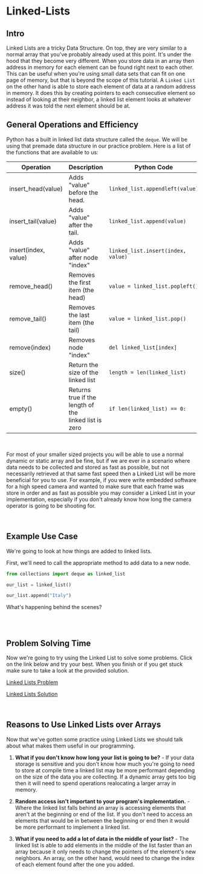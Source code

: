 # Linked-Lists

## Intro
Linked Lists are a tricky Data Structure. On top, they are very similar to a normal array that you've probably already used at this point. It's under the hood that they become very different. When you store data in an array then address in memory for each element can be found right next to each other. This can be useful when you're using small data sets that can fit on one page of memory, but that is beyond the scope of this tutorial. A ```Linked List``` on the other hand is able to store each element of data at a random address in memory. It does this by creating pointers to each consecutive element so instead of looking at their neighbor, a linked list element looks at whatever address it was told the next element should be at.

## General Operations and Efficiency

Python has a built in linked list data structure called the ```deque```. We will be using that premade data structure in our practice problem. Here is a list of the functions that are available to us: 

| Operation            | Description                                 | Python Code                   | Performance |
| --------------       | ------------------------------------------- | -------------------------     | ----------- |
| insert_head(value)   | Adds "value" before the head.      | ```linked_list.appendleft(value)```    | O(1)        |
| insert_tail(value)   | Adds "value" after the tail.       | ```linked_list.append(value)```        | O(1)        |
| insert(index, value) | Adds "value" after node "index"    | ```linked_list.insert(index, value)``` | O(n)        |
| remove_head()        | Removes the first item (the head)  | ```value = linked_list.popleft()```    | O(1)        |
| remove_tail()        | Removes the last item (the tail)   | ```value = linked_list.pop()```        | O(1)        |
| remove(index)        | Removes node "index"               | ```del linked_list[index]```           | O(n)        |
| size()               | Return the size of the linked list | ```length = len(linked_list)```        | O(1)        |
| empty()              | Returns true if the length of the <br> linked list is zero | ```if len(linked_list) == 0:``` | O(1)        |

<br>

For most of your smaller sized projects you will be able to use a normal dynamic or static array and be fine, but if we are ever in a scenario where data needs to be collected and stored as fast as possible, but not necessarily retrieved at that same fast speed then a Linked List will be more beneficial for you to use. For example, if you were write embedded software for a high speed camera and wanted to make sure that each frame was store in order and as fast as possible you may consider a Linked List in your implementation, especially if you don't already know how long the camera operator is going to be shooting for.

<br>


## Example Use Case

We're going to look at how things are added to linked lists.

First, we'll need to call the appropriate method to add data to a new node.
``` python
from collections import deque as linked_list

our_list = linked_list()

our_list.append("Italy")
```
What's happening behind the scenes?

``` python


```

<br>

## Problem Solving Time

Now we're going to try using the Linked List to solve some problems. Click on the link below and try your best. When you finish or if you get stuck make sure to take a look at the provided solution.

[Linked Lists Problem](https://github.com/chvia223/data-structure-tutorial/blob/main/Python%20Files/2-linked-lists-problem.py)

[Linked Lists Solution](https://github.com/chvia223/data-structure-tutorial/blob/main/Python%20Files/2-linked-lists-solution.py)

<br>


## Reasons to Use Linked Lists over Arrays

Now that we've gotten some practice using Linked Lists we should talk about what makes them useful in our programming.

1. **What if you don't know how long your list is going to be?** - If your data storage is sensitive and you don't know how much you're going to need to store at compile time a linked list may be more performant depending on the size of the data you are collecting. If a dynamic array gets too big then it will need to spend operations realocating a larger array in memory.

2. **Random access isn't important to your program's implementation.** - Where the linked list falls behind an array is accessing elements that aren't at the beginning or end of the list. If you don't need to access an elements that would be in between the beginning or end then it would be more performant to implement a linked list.

3. **What if you need to add a lot of data in the middle of your list?** - The linked list is able to add elements in the middle of the list faster than an array because it only needs to change the pointers of the element's new neighbors. An array, on the other hand, would need to change the index of each element found after the one you added.
